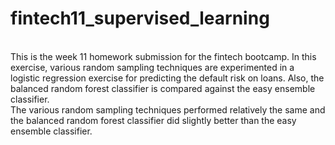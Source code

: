 # fintech11_supervised_learning
<br>
This is the week 11 homework submission for the fintech bootcamp. In this exercise, various random sampling techniques are experimented in a logistic regression exercise for predicting the default risk on loans. Also, the balanced random forest classifier is compared against the easy ensemble classifier.
<br>
The various random sampling techniques performed relatively the same and the balanced random forest classifier did slightly better than the easy ensemble classifier.
